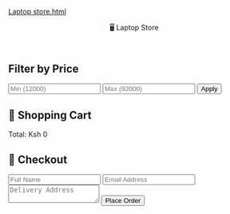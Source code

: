 [Laptop store.html](https://github.com/user-attachments/files/22207122/Laptop.store.html)
<!DOCTYPE html>
<html lang="en">
<head>
  <meta charset="UTF-8">
  <title>Laptop Store</title>
  <meta name="viewport" content="width=device-width, initial-scale=1.0">
  <link href="https://cdn.jsdelivr.net/npm/tailwindcss@2.2.19/dist/tailwind.min.css" rel="stylesheet">
  <script>
  let laptops = [
    { 
      model: "Dell Inspiron 15", 
      price: 45000, 
      image: "https://images.unsplash.com/photo-1587202372775-9897a2d8b33f?auto=format&fit=crop&w=500&q=80" 
    },
    { 
      model: "HP Pavilion x360", 
      price: 62000, 
      image: "https://images.unsplash.com/photo-1517336714731-489689fd1ca8?auto=format&fit=crop&w=500&q=80" 
    },
    { 
      model: "Lenovo ThinkPad E14", 
      price: 72000, 
      image: "https://images.unsplash.com/photo-1611186871348-b1ce696e52b6?auto=format&fit=crop&w=500&q=80" 
    },
    { 
      model: "Acer Aspire 5", 
      price: 38000, 
      image: "https://images.unsplash.com/photo-1593642532973-d31b6557fa68?auto=format&fit=crop&w=500&q=80" 
    },
    { 
      model: "Apple MacBook Air M1", 
      price: 92000, 
      image: "https://images.unsplash.com/photo-1517336714731-489689fd1ca8?auto=format&fit=crop&w=500&q=80" 
    },
    { 
      model: "Asus VivoBook 14", 
      price: 30000, 
      image: "https://images.unsplash.com/photo-1587829741301-dc798b83add3?auto=format&fit=crop&w=500&q=80" 
    }
  ];
    let cart = [];

    function displayLaptops(list) {
      let container = document.getElementById("products");
      container.innerHTML = "";

      list.forEach(laptop => {
        let card = document.createElement("div");
        card.className = "bg-white shadow-md p-4 rounded-lg text-center";

        card.innerHTML = `
          <img src="${laptop.image}" alt="${laptop.model}" class="w-full h-40 object-contain rounded mb-2 bg-gray-50">
          <h2 class="text-lg font-bold">${laptop.model}</h2>
          <p class="text-gray-600 mb-2">Ksh ${laptop.price}</p>
          <button onclick="addToCart('${laptop.model}', ${laptop.price})"
                  class="bg-blue-600 text-white px-4 py-2 rounded">
            Add to Cart
          </button>
        `;
        container.appendChild(card);
      });
    }

    function filterByPrice() {
      let min = parseInt(document.getElementById("minPrice").value) || 12000;
      let max = parseInt(document.getElementById("maxPrice").value) || 92000;

      let filtered = laptops.filter(l => l.price >= min && l.price <= max);
      displayLaptops(filtered);
    }

    function addToCart(model, price) {
      cart.push({ model, price });
      updateCart();
    }

    function updateCart() {
      let list = document.getElementById("cartList");
      list.innerHTML = "";
      cart.forEach(item => {
        let li = document.createElement("li");
        li.textContent = item.model + " - Ksh " + item.price;
        list.appendChild(li);
      });

      let total = cart.reduce((sum, i) => sum + i.price, 0);
      document.getElementById("total").textContent = total;
    }

    function checkout(event) {
      event.preventDefault();

      if (cart.length === 0) {
        alert("Your cart is empty!");
        return;
      }

      let name = document.getElementById("name").value;
      let email = document.getElementById("email").value;
      let address = document.getElementById("address").value;

      if (!name || !email || !address) {
        alert("Please fill in all checkout details.");
        return;
      }

      alert(`✅ Order placed successfully!\n\nCustomer: ${name}\nEmail: ${email}\nAddress: ${address}\n\nItems: ${cart.length}\nTotal: Ksh ${document.getElementById("total").textContent}`);

      // Clear cart and form
      cart = [];
      updateCart();
      document.getElementById("checkoutForm").reset();
    }

    window.onload = () => displayLaptops(laptops);
  </script>
</head>
<body class="bg-gray-100 font-sans">

  <!-- Header -->
  <header class="bg-blue-700 p-6 text-white text-center text-3xl font-bold shadow-md">
    🖥️ Laptop Store
  </header>

  <!-- Filter Section -->
  <section class="p-6 bg-white shadow m-6 rounded-lg flex flex-col md:flex-row items-center gap-4">
    <h2 class="font-bold text-lg">Filter by Price</h2>
    <input type="number" id="minPrice" placeholder="Min (12000)" class="border p-2 rounded w-40">
    <input type="number" id="maxPrice" placeholder="Max (92000)" class="border p-2 rounded w-40">
    <button onclick="filterByPrice()" class="bg-green-600 text-white px-4 py-2 rounded">Apply</button>
  </section>

  <!-- Products Section -->
  <section id="products" class="p-6 grid grid-cols-1 md:grid-cols-3 gap-6"></section>

  <!-- Cart Section -->
  <section class="p-6 bg-white shadow-lg m-6 rounded-lg">
    <h2 class="text-xl font-bold mb-2">🛒 Shopping Cart</h2>
    <ul id="cartList" class="list-disc pl-5"></ul>
    <p class="font-bold mt-2">Total: Ksh <span id="total">0</span></p>
  </section>

  <!-- Checkout Section -->
  <section class="p-6 bg-white shadow-lg m-6 rounded-lg">
    <h2 class="text-xl font-bold mb-4">📝 Checkout</h2>
    <form id="checkoutForm" onsubmit="checkout(event)" class="space-y-4">
      <input type="text" id="name" placeholder="Full Name" class="w-full border p-2 rounded">
      <input type="email" id="email" placeholder="Email Address" class="w-full border p-2 rounded">
      <textarea id="address" placeholder="Delivery Address" class="w-full border p-2 rounded"></textarea>
      <button type="submit" class="bg-purple-600 text-white px-6 py-2 rounded w-full">Place Order</button>
    </form>
  </section>

</body>
</html>
